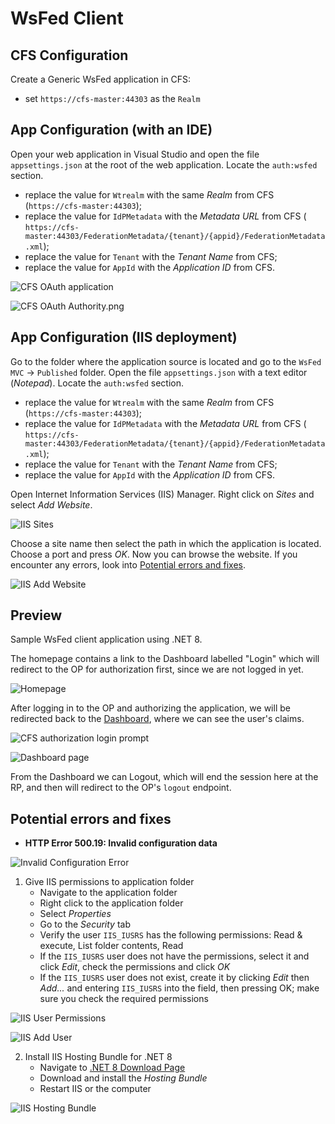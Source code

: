 # WsFed Client

## CFS Configuration

Create a Generic WsFed application in CFS:

- set `https://cfs-master:44303` as the `Realm`

## App Configuration (with an IDE)

Open your web application in Visual Studio and open the file `appsettings.json` at the root of the web application. Locate the `auth:wsfed` section.

- replace the value for `Wtrealm` with the same _Realm_ from CFS (`https://cfs-master:44303`);
- replace the value for `IdPMetadata` with the _Metadata URL_ from CFS (
  `https://cfs-master:44303/FederationMetadata/{tenant}/{appid}/FederationMetadata.xml`);
- replace the value for `Tenant` with the _Tenant Name_ from CFS;
- replace the value for `AppId` with the _Application ID_ from CFS.

![CFS OAuth application](WsFed%20MVC/Docs/Resources/Images/cfs-wsfed-application.png)

![CFS OAuth Authority.png](WsFed%20MVC/Docs/Resources/Images/cfs-wsfed-metadata.png)

## App Configuration (IIS deployment)

Go to the folder where the application source is located and go to the `WsFed MVC` -> `Published` folder. Open the file `appsettings.json` with a text
editor (_Notepad_). Locate the `auth:wsfed` section.

- replace the value for `Wtrealm` with the same _Realm_ from CFS (`https://cfs-master:44303`);
- replace the value for `IdPMetadata` with the _Metadata URL_ from CFS (
  `https://cfs-master:44303/FederationMetadata/{tenant}/{appid}/FederationMetadata.xml`);
- replace the value for `Tenant` with the _Tenant Name_ from CFS;
- replace the value for `AppId` with the _Application ID_ from CFS.

Open Internet Information Services (IIS) Manager. Right click on _Sites_ and select _Add Website_.

![IIS Sites](WsFed%20MVC/Docs/Resources/Images/iis-sites.png)

Choose a site name then select the path in which the application is located. Choose a port and press _OK_. Now you can browse the website. If you
encounter any errors, look into [Potential errors and fixes](#errors).

![IIS Add Website](WsFed%20MVC/Docs/Resources/Images/iis-add-website.png)

## Preview

Sample WsFed client application using .NET 8.

The homepage contains a link to the Dashboard labelled "Login" which will redirect to the OP for authorization first, since we are not logged in yet.

![Homepage](WsFed%20MVC/Docs/Resources/Images/homepage.png)

After logging in to the OP and authorizing the application, we will be redirected back to the [Dashboard](Views/Home/Dashboard.cshtml), where we can
see the user's claims.

![CFS authorization login prompt](WsFed%20MVC/Docs/Resources/Images/cfs-authorization-login-prompt.png)

![Dashboard page](WsFed%20MVC/Docs/Resources/Images/dashboard.png)

From the Dashboard we can Logout, which will end the session here at the RP, and then will redirect to the OP's `logout`
endpoint.

## Potential errors and fixes <a id='errors'></a>

- **HTTP Error 500.19: Invalid configuration data**

![Invalid Configuration Error](WsFed%20MVC/Docs/Resources/Images/error1.png)

1. Give IIS permissions to application folder
    - Navigate to the application folder
    - Right click to the application folder
    - Select _Properties_
    - Go to the _Security_ tab
    - Verify the user `IIS_IUSRS` has the following permissions: Read & execute, List folder contents, Read
    - If the `IIS_IUSRS` user does not have the permissions, select it and click _Edit_, check the permissions and click _OK_
    - If the `IIS_IUSRS` user does not exist, create it by clicking _Edit_ then _Add..._ and entering `IIS_IUSRS` into the field, then pressing OK;
      make sure you check the required permissions

![IIS User Permissions](WsFed%20MVC/Docs/Resources/Images/iis-user-permissions.png)

![IIS Add User](WsFed%20MVC/Docs/Resources/Images/iis-add-user.png)

2. Install IIS Hosting Bundle for .NET 8
    - Navigate to [.NET 8 Download Page](https://dotnet.microsoft.com/en-us/download/dotnet/8.0)
    - Download and install the _Hosting Bundle_
    - Restart IIS or the computer

![IIS Hosting Bundle](WsFed%20MVC/Docs/Resources/Images/iis-hosting-bundle.png)
